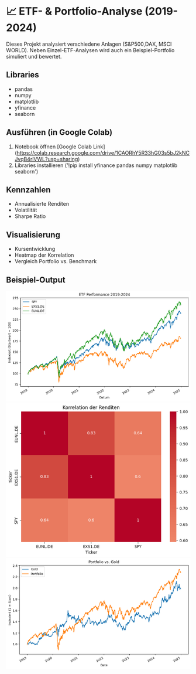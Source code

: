 # 📈 ETF- & Portfolio-Analyse (2019-2024)
Dieses Projekt analysiert verschiedene Anlagen (S&P500,DAX, MSCI WORLD). 
Neben Einzel-ETF-Analysen wird auch ein Beispiel-Portfolio simuliert und bewertet. 

## Libraries
- pandas
- numpy
- matplotlib
- yfinance
- seaborn

## Ausführen (in Google Colab)
1. Notebook öffnen [Google Colab Link] (https://colab.research.google.com/drive/1CAORhY5R33hG03s5bJ2kNCJvqB4rlVWL?usp=sharing)
2. Libraries installieren ('!pip install yfinance pandas numpy matplotlib seaborn')

## Kennzahlen
- Annualisierte Renditen
- Volatilität
- Sharpe Ratio

## Visualisierung
- Kursentwicklung
- Heatmap der Korrelation
- Vergleich Portfolio vs. Benchmark

## Beispiel-Output
![Performance](images/performance.png)
![Korrelation](images/correlation.png)
![Portfoliovergleich](images/portfolio_gld.png)
